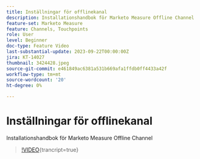 ```yaml
---
title: Inställningar för offlinekanal
description: Installationshandbok för Marketo Measure Offline Channel
feature-set: Marketo Measure
feature: Channels, Touchpoints
role: User
level: Beginner
doc-type: Feature Video
last-substantial-update: 2023-09-22T00:00:00Z
jira: KT-14027
thumbnail: 3424428.jpeg
source-git-commit: e461849ac6381a531b669afa1ffdb0ff4433a42f
workflow-type: tm+mt
source-wordcount: '20'
ht-degree: 0%

---
```



# Inställningar för offlinekanal

Installationshandbok för Marketo Measure Offline Channel

>[!VIDEO](https://video.tv.adobe.com/v/3424428/?learn=on){trancript=true}
